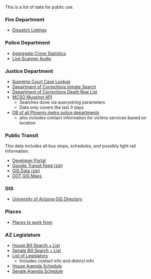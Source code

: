 This is a list of data for public use.

### Fire Department

- [Dispatch Listings](https://htms.phoenix.gov/publicweb/Default.aspx)

### Police Department

- [Aggregate Crime Statistics](http://phoenix.gov/police/crista1.html)
- [Live Scanner Audio](http://www.broadcastify.com/listen/feed/12145)

### Justice Department

- [Supreme Court Case Lookup](http://apps.supremecourt.az.gov/publicaccess/caselookup.aspx)
- [Department of Corrections Inmate Search](http://www.azcorrections.gov/inmate_datasearch/Index_Minh.aspx)
- [Department of Corrections Death Row List](http://www.azcorrections.gov/inmate_datasearch/Minh_NewDeathRow.aspx)
- [MCSO Mugshot API](http://www.mcso.org/)
  - Searches done via querystring parameters
  - Data only covers the last 3 days
- [DB of all Phoenix metro police departments](https://github.com/meetvasu15/freescale_backup/blob/c8bc37036f1f62ba3d86cbeda45f0679236e527e/Mag/sql/mag.sql)
  - also includes contact information for victims services based on location

### Public Transit

This data includes all bus stops, schedules, and possibly light rail information.

- [Developer Portal](http://phoenix.gov/publictransit/developers/index.html)
- [Google Transit Feed (zip)](http://phoenix.gov/webcms/groups/internet/@inter/@dept/@pubtrans/documents/web_content/google_transit.zip)
- [GIS Data (zip)](http://phoenix.gov/webcms/groups/internet/@inter/@dept/@pubtrans/documents/web_content/phx_transit_gis.zip)
- [DOT GIS Maps](http://www.azdot.gov/maps)

### GIS

- [University of Arizona GIS Directory](http://www.library.arizona.edu/help/how/find/maps/gis/maps.html#arizona)

### Places

- [Places to work from](http://jlord.github.io/hack-spots/)

### AZ Legislature

- [House Bill Search + List](http://www.azleg.gov/Bills.asp?view=allhouse)
- [Senate Bill Search + List](http://www.azleg.gov/Bills.asp?view=allsenate)
- [List of Legislators](http://www.azleg.gov/MemberRoster.asp)
  - Includes contact info and district info
- [House Agenda Schedule](http://www.azleg.gov/CommitteeAgendas.asp?Body=H)
- [Senate Agenda Schedule](http://www.azleg.gov/CommitteeAgendas.asp?Body=S)
